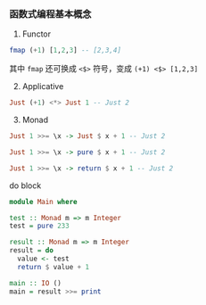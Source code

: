 ### 函数式编程基本概念

1. Functor

```hs
fmap (+1) [1,2,3] -- [2,3,4]
```

其中 `fmap` 还可换成 `<$>` 符号，变成 `(+1) <$> [1,2,3]`

2. Applicative

```hs
Just (+1) <*> Just 1 -- Just 2
```

3. Monad

```hs
Just 1 >>= \x -> Just $ x + 1 -- Just 2

Just 1 >>= \x -> pure $ x + 1 -- Just 2

Just 1 >>= \x -> return $ x + 1 -- Just 2
```

do block

```hs
module Main where

test :: Monad m => m Integer
test = pure 233

result :: Monad m => m Integer
result = do
  value <- test
  return $ value + 1

main :: IO ()
main = result >>= print
```
